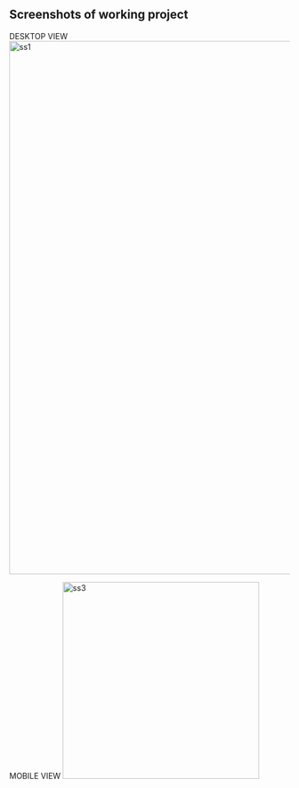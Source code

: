 ## Screenshots of working project 


DESKTOP VIEW
<img width="956" alt="ss1" src="https://github.com/Saumya1610/hotel-landing-page/assets/127005091/9b5c09c2-c697-4e18-8064-c7317136c976">

MOBILE VIEW
<img width="353" alt="ss3" src="https://github.com/Saumya1610/hotel-landing-page/assets/127005091/80d827e8-9503-44c0-94fc-9fa3d9a2245e">

